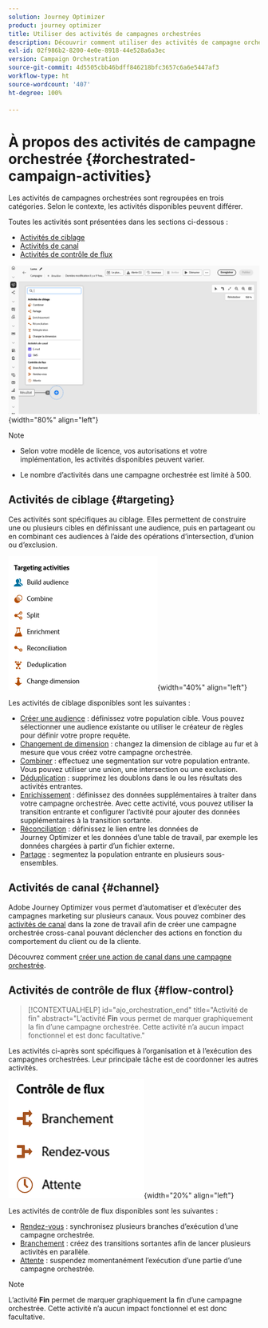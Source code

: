 ```yaml
---
solution: Journey Optimizer
product: journey optimizer
title: Utiliser des activités de campagnes orchestrées
description: Découvrir comment utiliser des activités de campagne orchestrée
exl-id: 02f986b2-8200-4e0e-8918-44e528a6a3ec
version: Campaign Orchestration
source-git-commit: 4d5505cbb46bdff846218bfc3657c6a6e5447af3
workflow-type: ht
source-wordcount: '407'
ht-degree: 100%

---
```



# À propos des activités de campagne orchestrée {#orchestrated-campaign-activities}

Les activités de campagnes orchestrées sont regroupées en trois catégories. Selon le contexte, les activités disponibles peuvent différer.

Toutes les activités sont présentées dans les sections ci-dessous :

* [Activités de ciblage](#targeting)
* [Activités de canal](#channel)
* [Activités de contrôle de flux](#flow-control)

![Liste des activités disponibles dans la zone de travail](../assets/orchestrated-activities.png){width="80%" align="left"}


>[!NOTE]
>
>* Selon votre modèle de licence, vos autorisations et votre implémentation, les activités disponibles peuvent varier.
>
>* Le nombre d’activités dans une campagne orchestrée est limité à 500.


## Activités de ciblage {#targeting}

Ces activités sont spécifiques au ciblage. Elles permettent de construire une ou plusieurs cibles en définissant une audience, puis en partageant ou en combinant ces audiences à l’aide des opérations d’intersection, d’union ou d’exclusion.

![Liste des activités de ciblage](../assets/targeting-activities.png){width="40%" align="left"}

Les activités de ciblage disponibles sont les suivantes :

* [Créer une audience](build-audience.md) : définissez votre population cible. Vous pouvez sélectionner une audience existante ou utiliser le créateur de règles pour définir votre propre requête.
* [Changement de dimension](change-dimension.md) : changez la dimension de ciblage au fur et à mesure que vous créez votre campagne orchestrée.
* [Combiner](combine.md) : effectuez une segmentation sur votre population entrante. Vous pouvez utiliser une union, une intersection ou une exclusion.
* [Déduplication](deduplication.md) : supprimez les doublons dans le ou les résultats des activités entrantes.
* [Enrichissement](enrichment.md) : définissez des données supplémentaires à traiter dans votre campagne orchestrée. Avec cette activité, vous pouvez utiliser la transition entrante et configurer l’activité pour ajouter des données supplémentaires à la transition sortante.
* [Réconciliation](reconciliation.md) : définissez le lien entre les données de Journey Optimizer et les données d’une table de travail, par exemple les données chargées à partir d’un fichier externe.
* [Partage](split.md) : segmentez la population entrante en plusieurs sous-ensembles.

## Activités de canal {#channel}

Adobe Journey Optimizer vous permet d’automatiser et d’exécuter des campagnes marketing sur plusieurs canaux. Vous pouvez combiner des [activités de canal](channels.md) dans la zone de travail afin de créer une campagne orchestrée cross-canal pouvant déclencher des actions en fonction du comportement du client ou de la cliente.

Découvrez comment [créer une action de canal dans une campagne orchestrée](channels.md).

## Activités de contrôle de flux {#flow-control}

>[!CONTEXTUALHELP]
>id="ajo_orchestration_end"
>title="Activité de fin"
>abstract="L’activité **Fin** vous permet de marquer graphiquement la fin d’une campagne orchestrée. Cette activité n’a aucun impact fonctionnel et est donc facultative."

Les activités ci-après sont spécifiques à l’organisation et à l’exécution des campagnes orchestrées. Leur principale tâche est de coordonner les autres activités.

![Liste des activités de contrôle de flux](../assets/flow-control-activities.png){width="20%" align="left"}

Les activités de contrôle de flux disponibles sont les suivantes :

* [Rendez-vous](and-join.md) : synchronisez plusieurs branches d’exécution d’une campagne orchestrée.
* [Branchement](fork.md) : créez des transitions sortantes afin de lancer plusieurs activités en parallèle.
* [Attente](wait.md) : suspendez momentanément l’exécution d’une partie d’une campagne orchestrée.
  <!--* [Test](test.md): Enable transitions based on specified conditions.-->

>[!NOTE]
>L’activité **Fin** permet de marquer graphiquement la fin d’une campagne orchestrée. Cette activité n’a aucun impact fonctionnel et est donc facultative.
